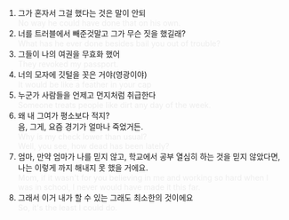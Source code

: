 1. 그가 혼자서 그걸 했다는 것은 말이 안되  
   <span style="color: #EEEEEE;">No way he could have done that on his own.</span>
2. 너를 트러블에서 빼준것말고 그가 무슨 짓을 했길래?  
   <span style="color: #EEEEEE;">What has he ever done besides bail you out of trouble?</span>
3. 그들이 나의 여권을 무효화 했어  
   <span style="color: #EEEEEE;">They revoked my passport.</span>
4. 너의 모자에 깃털을 꼿은 거야(영광이야)  
   <span style="color: #EEEEEE;">It would be like a feather in your cap</span>
5. 누군가 사람들을 언제고 먼지처럼 취급한다  
   <span style="color: #EEEEEE;">Someone treats people like dirt any day of the week.</span>
6. 왜 내 그여가 평소보다 적지?  
   음, 그게, 요즘 경기가 얼마나 죽었거든.  
   <span style="color: #EEEEEE;">Why is my check lower than usual?  
   Well, you see, how dead has been lately?</span>
7. 엄마, 만약 엄마가 나를 믿지 않고, 학교에서 공부 열심히 하는 것을 믿지 않았다면, 나는 이렇게 까지 해내지 못 했을 거에요.  
   <span style="color: #EEEEEE;">Mom, if it wasn't for you believing in me and working so hard when I was in school, I never would have made it this far.</span>
8. 그래서 이거 내가 할 수 있는 그래도 최소한의 것이에요  
   <span style="color: #EEEEEE;">So, it's the least I could do.</span>
